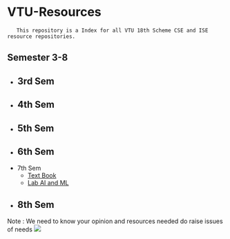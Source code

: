 # VTU-Resources 
       This repository is a Index for all VTU 18th Scheme CSE and ISE resource repositories.
      
## Semester 3-8
- 3rd Sem
  -
- 4th Sem
  -
- 5th Sem
  -
- 6th Sem
  -
- 7th Sem
  - [Text Book](https://github.com/SANJAY-NT/VTU-7thSem-18thScheme-Textbooks)
  - [Lab AI and ML](https://github.com/SANJAY-NT/VTU-CSE-AIML-Lab-Programs)
- 8th Sem
  -


Note : We need to know your opinion and resources needed do raise issues of needs <a href="https://hits.seeyoufarm.com"><img src="https://hits.seeyoufarm.com/api/count/incr/badge.svg?url=https%3A%2F%2Fgithub.com%2FSANJAY-NT%2FVTU-Resources&count_bg=%2379C83D&title_bg=%23555555&icon=&icon_color=%23E7E7E7&title=Visits&edge_flat=false"/></a>
      
